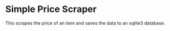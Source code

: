 # Simple Price Scraper

This scrapes the price of an item and saves the data to an sqlite3 database.
